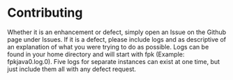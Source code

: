 # Contributing

Whether it is an enhancement or defect, simply open an Issue on the Github page under Issues. If it is a defect, please include logs and as descriptive of an explanation of what you were trying to do as possible. Logs can be found in your home directory and will start with fpk (Example: fpkjava0.log.0). Five logs for separate instances can exist at one time, but just include them all with any defect request.